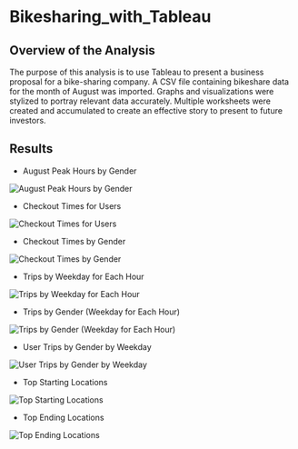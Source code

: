 # Bikesharing_with_Tableau

## Overview of the Analysis

The purpose of this analysis is to use Tableau to present a business proposal for a bike-sharing company. A CSV file containing bikeshare data for the month of August was imported. Graphs and visualizations were stylized to portray relevant data accurately. Multiple worksheets were created and accumulated to create an effective story to present to future investors. 

## Results

- August Peak Hours by Gender

![August Peak Hours by Gender](https://user-images.githubusercontent.com/88448731/201552795-dab33a7d-3f72-49ee-b2ef-79c5726c6363.PNG)

- Checkout Times for Users

![Checkout Times for Users](https://user-images.githubusercontent.com/88448731/201552801-6b9b6917-0a9c-49d9-96ae-1448e4cdf793.PNG)

- Checkout Times by Gender

![Checkout Times by Gender](https://user-images.githubusercontent.com/88448731/201552804-925dc06f-3a08-467a-a292-f15913e716e5.PNG)

- Trips by Weekday for Each Hour

![Trips by Weekday for Each Hour](https://user-images.githubusercontent.com/88448731/201552819-f1e35cd1-a300-45f6-b3d5-ca298d4ea2d1.PNG)

- Trips by Gender (Weekday for Each Hour)

![Trips by Gender (Weekday for Each Hour)](https://user-images.githubusercontent.com/88448731/201552834-cdbb2246-e72c-4c48-b1ad-6941affc6be1.PNG)

- User Trips by Gender by Weekday

![User Trips by Gender by Weekday](https://user-images.githubusercontent.com/88448731/201552838-6b8e1ca9-80e4-43c4-8648-48f7ddcd3610.PNG)

- Top Starting Locations

![Top Starting Locations](https://user-images.githubusercontent.com/88448731/201552853-71601c2b-b487-4ecd-8133-ed1245a3d303.PNG)

- Top Ending Locations

![Top Ending Locations](https://user-images.githubusercontent.com/88448731/201552859-f1d3f7c9-c464-4f3a-800d-137016127733.PNG)

